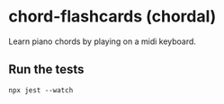 # chord-flashcards (chordal)

Learn piano chords by playing on a midi keyboard.

## Run the tests

```
npx jest --watch
```
